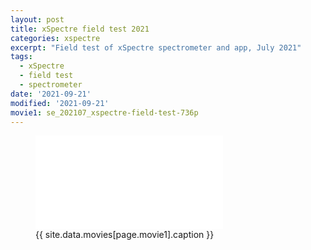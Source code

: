 ```yaml
---
layout: post
title: xSpectre field test 2021
categories: xspectre
excerpt: "Field test of xSpectre spectrometer and app, July 2021"
tags:
  - xSpectre
  - field test
  - spectrometer
date: '2021-09-21'
modified: '2021-09-21'
movie1: se_202107_xspectre-field-test-736p
---
```


<figure>
<iframe src="{{ site.commonurl }}/movies/{{ site.data.movies[page.movie1].file }}" width="{{ site.data.movies[page.movie1].width }}" height="{{ site.data.movies[page.movie1].height }}" frameborder="0">
</iframe>
<figcaption> {{ site.data.movies[page.movie1].caption }} </figcaption>
</figure>

